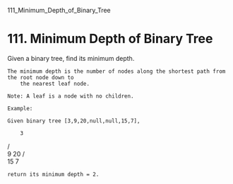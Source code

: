 111_Minimum_Depth_of_Binary_Tree
# 111. Minimum Depth of Binary Tree

Given a binary tree, find its minimum depth.

    The minimum depth is the number of nodes along the shortest path from the root node down to
        the nearest leaf node.

    Note: A leaf is a node with no children.

    Example:

    Given binary tree [3,9,20,null,null,15,7],

        3
   / \
  9  20
    /  \
   15   7

    return its minimum depth = 2.